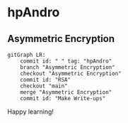 # hpAndro

## Asymmetric Encryption

```mermaid
gitGraph LR:
    commit id: " " tag: "hpAndro"
    branch "Asymmetric Encryption"
    checkout "Asymmetric Encryption"
    commit id: "RSA"
    checkout "main"
    merge "Asymmetric Encryption"
    commit id: "Make Write-ups"
```

Happy learning!